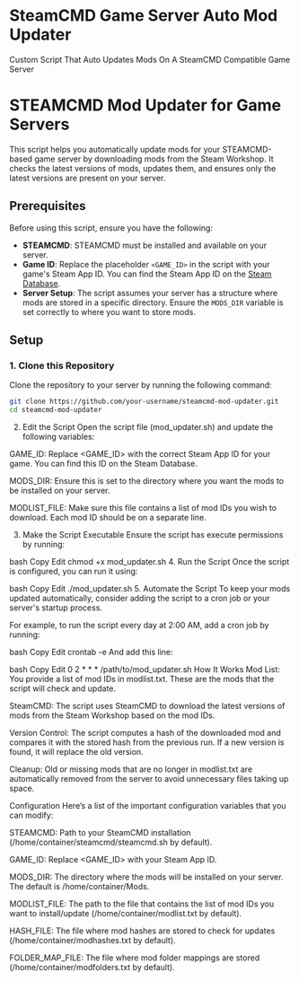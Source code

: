 # SteamCMD Game Server Auto Mod Updater
Custom Script That Auto Updates Mods On A SteamCMD Compatible Game Server

# STEAMCMD Mod Updater for Game Servers

This script helps you automatically update mods for your STEAMCMD-based game server by downloading mods from the Steam Workshop. It checks the latest versions of mods, updates them, and ensures only the latest versions are present on your server.

## Prerequisites

Before using this script, ensure you have the following:

- **STEAMCMD**: STEAMCMD must be installed and available on your server.
- **Game ID**: Replace the placeholder `<GAME_ID>` in the script with your game's Steam App ID. You can find the Steam App ID on the [Steam Database](https://steamdb.info/).
- **Server Setup**: The script assumes your server has a structure where mods are stored in a specific directory. Ensure the `MODS_DIR` variable is set correctly to where you want to store mods.

## Setup

### 1. Clone this Repository

Clone the repository to your server by running the following command:

```bash
git clone https://github.com/your-username/steamcmd-mod-updater.git
cd steamcmd-mod-updater
```

2. Edit the Script
Open the script file (mod_updater.sh) and update the following variables:

GAME_ID: Replace <GAME_ID> with the correct Steam App ID for your game. You can find this ID on the Steam Database.

MODS_DIR: Ensure this is set to the directory where you want the mods to be installed on your server.

MODLIST_FILE: Make sure this file contains a list of mod IDs you wish to download. Each mod ID should be on a separate line.

3. Make the Script Executable
Ensure the script has execute permissions by running:

bash
Copy
Edit
chmod +x mod_updater.sh
4. Run the Script
Once the script is configured, you can run it using:

bash
Copy
Edit
./mod_updater.sh
5. Automate the Script
To keep your mods updated automatically, consider adding the script to a cron job or your server's startup process.

For example, to run the script every day at 2:00 AM, add a cron job by running:

bash
Copy
Edit
crontab -e
And add this line:

bash
Copy
Edit
0 2 * * * /path/to/mod_updater.sh
How It Works
Mod List: You provide a list of mod IDs in modlist.txt. These are the mods that the script will check and update.

SteamCMD: The script uses SteamCMD to download the latest versions of mods from the Steam Workshop based on the mod IDs.

Version Control: The script computes a hash of the downloaded mod and compares it with the stored hash from the previous run. If a new version is found, it will replace the old version.

Cleanup: Old or missing mods that are no longer in modlist.txt are automatically removed from the server to avoid unnecessary files taking up space.

Configuration
Here’s a list of the important configuration variables that you can modify:

STEAMCMD: Path to your SteamCMD installation (/home/container/steamcmd/steamcmd.sh by default).

GAME_ID: Replace <GAME_ID> with your Steam App ID.

MODS_DIR: The directory where the mods will be installed on your server. The default is /home/container/Mods.

MODLIST_FILE: The path to the file that contains the list of mod IDs you want to install/update (/home/container/modlist.txt by default).

HASH_FILE: The file where mod hashes are stored to check for updates (/home/container/modhashes.txt by default).

FOLDER_MAP_FILE: The file where mod folder mappings are stored (/home/container/modfolders.txt by default).
